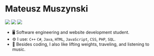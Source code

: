 # Mateusz Muszynski

[<img src="https://img.shields.io/badge/github-%2312100E.svg?&style=for-the-badge&logo=github&logoColor=white&color=black" />](https://github.com/MuszynskiMateusz)
[<img src="https://img.shields.io/badge/instagram-%2312100E.svg?&style=for-the-badge&logo=instagram&color=405DE6" />](https://instagram.com/muszynski.me) 
[<img src="https://img.shields.io/badge/youtube-%230077B5.svg?&style=for-the-badge&logo=youtube&logoColor=white&color=FF0000" />](https://www.youtube.com/@mxteofn)

- 🖥️ Software engineering and website development student.
- ⚙️ I use: `C++` `C#`, `Java`, `HTML`, `JavaScript`, `CSS`, `PHP`, `SQL`.
- 🎈 Besides coding, I also like lifting weights, traveling, and listening to music.
